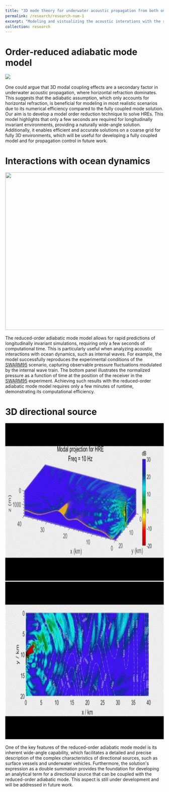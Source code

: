 ```yaml
---
title: "3D mode theory for underwater acoustic propagation from both omnidirectional and directional sources"
permalink: /research/research-num-1
excerpt: "Modeling and vistualizing the acoustic interations with the realistic ocean including intricate topography, 3D sound speed distribution, and ocean dynamics <img src='/images/3DUAP2.png'>"
collection: research
---
```

Order-reduced adiabatic mode model
======
<img src='/images/3DUAP1.png'>

One could argue that 3D modal coupling effects are a secondary factor in underwater acoustic propagation, where horizontal refraction dominates. This suggests that the adiabatic assumption, which only accounts for horizontal refraction, is beneficial for modeling in most realistic scenarios due to its numerical efficiency compared to the fully coupled mode solution. Our aim is to develop a model order reduction technique to solve HREs. This model highlights that only a few seconds are required for longitudinally invariant environments, providing a naturally wide-angle solution. Additionally, it enables efficient and accurate solutions on a coarse grid for fully 3D environments, which will be useful for developing a fully coupled model and for propagation control in future work.

Interactions with ocean dynamics
======
<img src='/images/3DUAP3.gif' width="1000" height="500">

The reduced-order adiabatic mode model allows for rapid predictions of longitudinally invariant simulations, requiring only a few seconds of computational time. This is particularly useful when analyzing acoustic interactions with ocean dynamics, such as internal waves. For example, the model successfully reproduces the experimental conditions of the [SWARM95](https://pubs.aip.org/asa/jasa/article/117/2/613/541579/Measurement-and-modeling-of-three-dimensional) scenario, capturing observable pressure fluctuations modulated by the internal wave train. The bottom panel illustrates the normalized pressure as a function of time at the position of the receiver in the [SWARM95](https://pubs.aip.org/asa/jasa/article/117/2/613/541579/Measurement-and-modeling-of-three-dimensional) experiment. Achieving such results with the reduced-order adiabatic mode model requires only a few minutes of runtime, demonstrating its computational efficiency.

3D directional source
======
<img src='/images/3DUAP4.gif' width="1000" height="500">

<img src='/images/3DUAP5.gif' width="1000" height="500">

One of the key features of the reduced-order adiabatic mode model is its inherent wide-angle capability, which facilitates a detailed and precise description of the complex characteristics of directional sources, such as surface vessels and underwater vehicles. Furthermore, the solution's expression as a double summation provides the foundation for developing an analytical term for a directional source that can be coupled with the reduced-order adiabatic mode. This aspect is still under development and will be addressed in future work.


